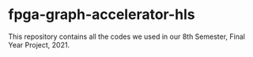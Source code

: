 # fpga-graph-accelerator-hls
This repository contains all the codes we used in our 8th Semester, Final Year Project, 2021. 
